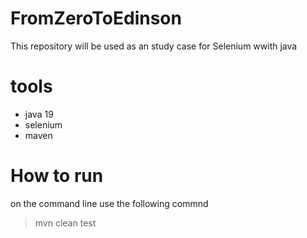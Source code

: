 # FromZeroToEdinson

This repository will be used as an study case for Selenium wwith java

# tools
* java 19
* selenium
* maven

# How to run
on the command line use the following commnd
> mvn clean test

